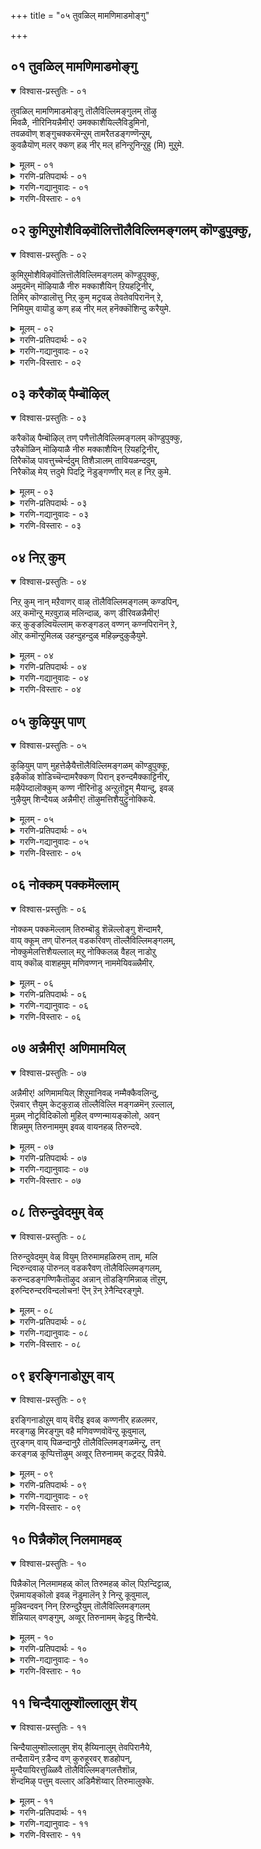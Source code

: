 +++
title = "०५ तुवळिल् मामणिमाडमोङ्गु"

+++


## ०१ तुवळिल् मामणिमाडमोङ्गु

<details open><summary>विश्वास-प्रस्तुतिः - ०१</summary>

तुवळिल् मामणिमाडमोङ्गु तॊलैविल्लिमङ्गुलम् तॊऴु  
मिवळै, नीरिनियन्नैमीर्\! उमक्काशैयिल्लैविडुमिनो,  
तवळवॊण् शङ्गुचक्करमॆन्ऱुम् तामरैतडङ्गण्णॆन्ऱुम्,  
कुवळैयॊण् मलर् क्कण् हळ् नीर् मल् हनिन्ऱुनिन्ऱुहु \(मि\) मुऱुमे.
</details>
<details><summary>मूलम् - ०१</summary>

तुवळिल् मामणिमाडमोङ्गु तॊलैविल्लिमङ्गुलम् तॊऴु  
मिवळै, नीरिनियन्नैमीर्\! उमक्काशैयिल्लैविडुमिनो,  
तवळवॊण् शङ्गुचक्करमॆन्ऱुम् तामरैतडङ्गण्णॆन्ऱुम्,  
कुवळैयॊण् मलर् क्कण् हळ् नीर् मल् हनिन्ऱुनिन्ऱुहु \(मि\) मुऱुमे.
</details>
<details><summary>गरणि-प्रतिपदार्थः - ०१</summary>

तुवळ् इल् = याव कुन्दुकॊरतॆयू इल्लद, मामणि माडम् = श्रेष्ठवाद रत्नगळिन्द अलङ्कृतवाद महडिमनॆगळु, ओङ्गु = ऎत्तरवागि निन्तु बॆळगुव, तॊलैविल्लिमङ्गलम् = तिलैविल्लिमङ्गळम् ऎम्ब पुण्यस्थळवन्नु, तॊऴुम् = पूजिसुव, इवळै = इवळन्नु, नीर् = नीवु, इनि = इन्नु, अन्नैमीर् = तायन्दिरे, उमक्कू = निमगॆ, आशैयिल्लै = आशिसुववळल्ल, विडुमिनो = बिट्टुबिडि, तवळम् = बिळिय \(परिशुद्धवाद\), ऒण् = सुन्दरवाद, शङ्गु चक्करम् = शङ्खचक्रगळु, ऎन्ऱुम् =ऎन्दू, तामरै तडम् कण् ऎन्ऱुम् = तावरॆयन्तॆ विशालवाद कण्णु ऎन्दू, कुवळै = कन्नैदिलॆयन्तॆ, ऒण् = सुन्दरवाद, मलर् कण् हळ् = अरळिद कण्णुगळु, नीर् मल् ह = नीरन्नु तुम्बि निन्ऱु निन्ऱु = \(अल्लल्लि\) निन्तु निन्तु, कुमिऱुमे = उक्किहरिसुत्ताळल्ल\! 
</details>
<details><summary>गरणि-गद्यानुवादः - ०१</summary>

याव बगॆय कुन्दुकॊरतॆयू इल्लद, श्रेष्ठवाद रत्नगळिन्द अलङ्कृतवाद महडिमनॆगळु ऎत्तरवागि निन्तु बॆळगुव तॊलैविल्लिमङ्गळवॆम्ब पुण्यक्षेत्रवन्नु पूजिसुव इवळन्नु कुरितु, तायन्दिरे, नीविन्नु आशॆयन्नु हच्चिकॊळ्ळबेडि, बिट्टुबिडि. परिशुद्धवाद बिळिय शङ्खचक्रगळॆन्दू, तावरॆयन्तॆ विशालवाद कण्णु ऎन्दू, हेळुत्ता, कन्नैदिलॆयन्तॆ सुन्दरवाद अरळिद कण्णुगळल्लि नीरु तुम्बिरलु, निन्तु निन्तु उक्किहरिसुत्ताळल्ल\! 
</details>
<details><summary>गरणि-विस्तारः - ०१</summary>

ई तिरुवाय् मॊऴियल्लि, आळ्वाररु ’नायकी’ भाववन्नु तळॆदिद्दारॆ. ’नायकि’य वर्तनॆयन्नु कण्डु मरुगुव तायन्दिरु बहुमन्दि. ’नायकि’य तायिय सङ्गडिगरु अवरु. अवळन्नु हेगादरू माडि, ऎल्ल हॆण्णुमक्कळन्तॆये प्रापञ्चिक विषयदल्लि \(रीतियल्लि\) बॆरॆतिरुवन्तॆ माडिद अवर प्रयत्नगळु विफलगॊण्डवु. अदन्नु कण्डु, ’नायकि’य तायि तन्न गॆळतियरिगॆ हेळुव मातिदु. 

’नायकि’य तायि हेळुत्ताळॆ- तायन्दिरे, इन्नु इवळ आशॆयन्नु बिट्टुबिडि. इवळ मनोरोगवन्नु हरिसुवुदन्नागलि, इवळन्नु नम्म दारिगॆ तरुवुदन्नागलि माडदिरि. इवळिगॆ तॊल्लैविल्लि मङ्गळदल्लि नॆलसिरुव परमपुरुषनल्लि व्यामोहविदॆ. अवन सेवॆगागि सदा हम्बलिसुत्तिरुत्ताळॆ. इवळादुव मातुगळन्नादरू केळि- “धवळ शङ्ख, हॊळॆयुव चक्र’ ऎन्दु हेळुत्ताळॆ. “कॆन्दावरॆयन्तॆ विशालवू सुन्दरवू आद कण्णुगळु” ऎन्नुत्ताळॆ. कन्नैदिलॆयन्तॆ सुन्दरवाद इवळ कण्णुगळल्लि नीरु तुम्बिकॊळ्ळुत्तदॆ. आगाग्गॆ अदु चिम्मि हरियुत्तदॆ, कण्डिरा\! 

पाशुरदल्लि काणुवुदु भक्तनु अनुभविसुव हॊर चिह्नॆगळु. भगवद्विषयवन्नागलि, भगवन्तन अपरूपवाद दिव्यसॊबगन्नागलि, अवन दिव्यायुधगळ हॊळपन्नागलि स्मरिसिद कूडले, भक्तिय अतिरेकवुण्टागि, भक्तनकण्णुगळल्लि नीरु चिम्मि हरियुत्तदॆ. ई पाशुरदल्लि ’नायकि’यु व्यक्तपडिसुवुदु इदन्ने.
</details>



## ०२ कुमिऱुमोशैविऴवॊलित्तॊलैविल्लिमङ्गलम् कॊण्डुपुक्कु,

<details open><summary>विश्वास-प्रस्तुतिः - ०२</summary>

कुमिऱुमोशैविऴवॊलित्तॊलैविल्लिमङ्गलम् कॊण्डुपुक्कु,  
अमुदमॆन् मॊऴियाळै नीरु मक्काशैयिन् ऱियहट्रिनीर्,   
तिमिर् कॊण्डालॊत्तु निऱ् कुम् मट्रवळ् तेवतेवपिरानॆन् ऱे,  
निमियुम् वायॊडु कण् हळ् नीर् मल् हनॆक्कॊशिन्दु करैयुमे.
</details>
<details><summary>मूलम् - ०२</summary>

कुमिऱुमोशैविऴवॊलित्तॊलैविल्लिमङ्गलम् कॊण्डुपुक्कु,  
अमुदमॆन् मॊऴियाळै नीरु मक्काशैयिन् ऱियहट्रिनीर्,   
तिमिर् कॊण्डालॊत्तु निऱ् कुम् मट्रवळ् तेवतेवपिरानॆन् ऱे,  
निमियुम् वायॊडु कण् हळ् नीर् मल् हनॆक्कॊशिन्दु करैयुमे.
</details>
<details><summary>गरणि-प्रतिपदार्थः - ०२</summary>

कुमिऱुम् ओशै = आर्भटिसुव सद्दिनिन्दलू, विऴवु ऒलि = उत्सवकालद नानाबगॆय कोलाहलदिन्दलू तुम्बिरुव, तॊलैविल्लिमङ्गलम् = तॊलैविल्लिमङ्गळवॆम्ब पुण्यक्षेत्रक्कॆ, कॊण्डु = करॆदुकॊण्डु, पुक्कू = प्रवेशिसि, अमुदम् = अमृतदन्तॆ \(बहळ हितवाद – भोग्यवाद\), मॆल् मॊऴियाळै = मृदुमधुर मातुगार्तियाद, इवळन्नु, नीर् = नीवु, उमक्कु = निमगॆ, आशै इन् ऱि = आशॆयिल्लदन्तॆ, अहट्रि नीर् = तॊलगिसिदिरि \(ओडिसिबिट्टिरि; अट्टिदिरि\), तिमिर् कॊण्डाल् ऒत्तु = भ्रमॆगॊण्डवळ हागॆ, निऱ् कुम्= निन्तिरुत्ताळॆ, मट्रु = मत्तु, इवळ् = इवळु, तेवतेवपिरान् ऎन् ऱे = देवदेव, सर्वेश्वर, ऎन्दे निमियुम् = नडुगुव, वायॊडु = बायिन्दलू, कण् हळ् = कण्णुगळल्लि, नीर् मल् ह = नीरुतुम्बिरलु, \(नीरु हरियुत्तिरलु\), नॆक्कू = दृढविल्लदवळागि \(स्वाधीन तप्पिदवळागि\), ऒशिन्दु = कृशगॊण्डु, करैयुमे = करगिहोगुत्तिरुवळल्ल\!
</details>
<details><summary>गरणि-गद्यानुवादः - ०२</summary>

आर्भटदन्तिरुव गद्दलदिन्दलू, उत्सवकालद नानाबगॆय कोलाहलदिन्दलू तुम्बिरुव तॊलैविल्लि मङ्गलवॆम्ब दिव्यक्षेत्रक्कॆ अमृतदन्तॆ मृदुमधुरवाद मातिनवळाद इवळन्नु \(तायन्दिरे\) नीवु करॆदुकॊण्डु होगि, प्रवेशिसि, निमगॆ इन्निवळ आशॆयिल्लदन्तॆ इवळन्नु अट्टितॊलगिसिदिरि. इवळु भ्रमॆगॊण्डवळन्तॆ निल्लुत्ताळॆ. मत्तु देवदेव, सर्वेश्वर, ऎन्नुत्ताळॆ. नडुगुव \(अदुरुव\) बायिन्दलू, कण्णुगळल्लि नीरन्नु तुम्बिसि हरिसुत्तलू, स्वाधीनतप्पिदवळागि, कृशगॊण्डु, करगि होगुत्तिद्दाळॆ. 
</details>
<details><summary>गरणि-विस्तारः - ०२</summary>

भगवत् क्षेत्रगळु सामान्यवागि, आकर्षकवाद घोषगळिन्द तुम्बि, ऎल्लर तनुमनगळन्नु सॆळॆयुवुदु सहजवादद्दु. अदु उत्सवकालवादागलन्तू, अल्लिन गद्दलवन्नु वर्णिसि हेळलु साध्यवे\! नॆरॆद जनसन्दणिय मातिन गद्दलवेनु?, हरॆ, कॊम्बु, कहळॆगळ आर्भटवेनु, वेदघोषवेनु – हीगॆ ऎल्लवू कूडिकॊण्डु भक्तरु मैतुम्बुवन्तॆ माडुवुदन्तु सहजवे.

’नायकि’य तायिय सङ्गडिगरु –इतर तायन्दिरु ’नायकि’यन्नु बहळवागि मॆच्चिकॊण्डवरु. अवरु ’नायकि’यन्नुअवळ तायितिन्त हॆच्चागिये प्रीतिसुत्तिद्दरु. अवळ सौजन्यवन्नु, सहनॆयन्नु, मधुरवाद मातन्नु कण्डु, अवळन्नु तम्मॊडनॆये इरिसिकॊण्डिरलु आशिसुत्तिद्दवरु. तॊलैविल्लिमङ्गळद उत्सवक्कॆ अवळन्नु अक्करॆयिन्द तम्मॊडनॆ करॆदॊय्दरु. उत्सवदल्लि ऎल्लरू पालुगॊण्डु आनन्दिसिदरु. ’नायकि’यादरो भगवद्वैभववन्नु कण्डु परवशळादळु. भगवन्तनॊब्बनल्लदॆ अवळिगॆ बेरॆ यारू बेडवादरु. आगिनिन्द अवळ नडतॆये बेरॆयायितु. 

’नायकि’य तायि हेळुत्ताळॆ- तायन्दिरे, मुग्धॆयागिद्द इवळन्नु, नीवु तिलैविल्लि मङ्गळद स्वामिय उत्सवक्कॆन्दु करॆदॊय्दिरि. निमगू ननगू इवळु इल्लदन्तॆ माडिबिट्टिरि. इवळ आशॆयन्नु नाविन्नु इट्टुकॊण्डु एनु फल? दिग्भ्रान्तळादन्तॆ इवळु निल्लुत्ताळॆ. ’देवदेव’, ’प्रभु’, ’सर्वेश्वर’ – ऎन्दु मुन्तागि भगवन्नामगळन्नु उच्चरिसुत्तले इरुत्ताळॆ. भगवन्तनल्लि इवळु व्यामोहगॊण्डिरुवळो हेगो\! इवळ तुटिगळु अदुरुत्तिरुत्तवॆ. कण्णुगळल्लि नीरु तुम्बि, हरियुत्तदॆ. इवळ मनोव्यथॆयन्नु यारिगू तिळिसदॆये, स्वाधीन तप्पिदवळागि, कृशगॊण्डु, करगि होगुत्तिद्दाळॆ, कण्डिरा\!
</details>



## ०३ करैकॊळ् पैम्बॊऴिल्

<details open><summary>विश्वास-प्रस्तुतिः - ०३</summary>

करैकॊळ् पैम्बॊऴिल् तण् पणैत्तॊलैविल्लिमङ्गलम् कॊण्डुपुक्कु,  
उरैकॊळिन् मॊऴियाळै नीरु मक्काशैयिन् ऱियहट्रिनीर्,  
तिरैकॊळ् पावत्तुच्चेर्न्ददुम् तिशैञालम् तावियळन्ददुम्,  
निरैकॊळ् मेय् त्तदुमे पिदट्रि नॆडुङ्गण्णीर् मल् ह निऱ् कुमे.
</details>
<details><summary>मूलम् - ०३</summary>

करैकॊळ् पैम्बॊऴिल् तण् पणैत्तॊलैविल्लिमङ्गलम् कॊण्डुपुक्कु,  
उरैकॊळिन् मॊऴियाळै नीरु मक्काशैयिन् ऱियहट्रिनीर्,  
तिरैकॊळ् पावत्तुच्चेर्न्ददुम् तिशैञालम् तावियळन्ददुम्,  
निरैकॊळ् मेय् त्तदुमे पिदट्रि नॆडुङ्गण्णीर् मल् ह निऱ् कुमे.
</details>
<details><summary>गरणि-प्रतिपदार्थः - ०३</summary>

करैकॊळ् = \(ताम्रपर्णि\) नदिय दडगळन्नु आवरिसि कॊळ्ळुवन्थ, पैपॊऴिल् = सुन्दरवाद उपवनगळिन्दलू, तण्पणै = तम्पाद नीर्लॆलॆगळिन्दलू सुत्तुवरिदिरुव, तॊलैविल्लि मङ्गलम् = तॊलैविल्लिमङ्गळ क्षेत्रक्कॆ, कॊण्डु, पुक्कु = करॆदुकॊण्डुहोगि प्रवेशिसि, उरैकॊळ् = भगवन्तन कीर्तितुम्बिरुव, इन् = इनिदाद, मॊऴियाळै= मातनाडुववळन्नु, नीर् = नीवु, उमक्कु = निमगॆ, आशै इन् ऱि = आशॆयिल्लदन्तॆ \(आशॆयन्नु तॊरॆदु\), अहट्रि नीर् = अट्टिबिट्टिरि, तिरैकॊळ् = अलॆगळु तुम्बिद, पावत्तु = कडलिनिन्द, शेर्न्ददुम् = ऒन्दु \(ई दिव्य क्षेत्रवन्नु\) सेरिद्दन्नू, दिशै = दिक्कुगळिन्द सीमितवाद, ञालम् = भूमियन्नु, तावि = आवरिसि, अळन्ददुम् = अळॆदुकॊण्डद्दन्नु, निरैकॊळ् = दनकरुगळ मन्दॆगळन्नु, मेय् त्तदुमे = मेयिसिद्दन्नू, पिदट्रि = ऒदरिकॊळ्ळुत्ता \(वटुगुट्टुत्ता\), नॆडुकण्णीर् मल् ह = धारॆधारॆयागि कण्णुगळिन्द नीरु सुरियुत्ता, निऱ् कुमे = इरुत्ताळल्ल. 
</details>
<details><summary>गरणि-गद्यानुवादः - ०३</summary>

तायन्दिरे, \(ताम्रपर्णि\) नदिय दडगळन्नु आवरिसिकॊण्डिरुव सुन्दरवाद, हसुराद उपवनगळिन्दलू, तम्पाद नीर्नॆलॆगळिन्दलू सुत्तुवरिदिरुव तॊलैविल्लि मङ्गलम् क्षेत्रक्कॆ नीवु ई भगवत्कीर्तियन्नु हॊगळुव इनिदाद मातिनवळन्नु करॆदुकॊण्डु होगि अदन्नु प्रवेशिसिदिरि. नीवु निमगॆ अवळ आशॆयन्नु तॊरॆदु अट्टिदिरि. अलॆगळु तुम्बिद कडलिनिन्द ई दिव्यक्षेत्रवन्नु सेरिदवनु ऎन्दू, दिक्कुगळिन्द सीमितवाद भूमियन्नु आवरिसि अळॆदुकॊण्डद्दन्नू, दनकरुगळ मन्दॆयन्नु तुम्ब मेयिसिद्दन्नू \(इवळु\) ऒदरिकॊळ्ळुत्ता, धारॆधारॆयागि कण्णुगळिन्द नीरन्नु सुरिसुत्ता इरुत्ताळल्ल\! 
</details>
<details><summary>गरणि-विस्तारः - ०३</summary>

“उरैकॊळ् इन् मॊऴियाळै” – ई नन्न मगळु मृदुमधुरकण्ठवन्नुळ्ळवळु. अवळ इनिदाद मातुगळिन्द भगवन्तनन्नु कीर्तिसुत्ता कालकळॆयुववळागिद्दाळॆ. 

“तिरैकॊळ्.....................शेर्न्ददुम्”- अलॆगळिन्द तुम्बिरुव पाल्गडलल्लि शेषशयननागि, भगवन्तनु निर्लिप्तनागि पवडिसिरुवुदन्नु बदिगॊत्ति, भूलोकवासिगळन्नु उद्धरिसलॆन्दु अर्चास्वरूपि तॊलैविल्लिमङ्गलम् मुन्ताद दिव्यक्षेत्रगळल्लि नॆलसिद्दानॆ – ऎन्दु इवळु हेळिकॊळ्ळुत्ता भगवन्तनन्नु कीर्तिसुत्ताळॆ. 

तिशैकॊळ्...........................अळन्ददुम्” – दिक्कुगळन्नु मेरॆयागि उळ्ळद्दु ई विस्तारवाद भूमण्डल. अदन्नु भगवन्तनु तन्न ऒन्दे हॆज्जॆयन्नु विस्तरिसि, अळॆदुकॊण्डद्दु बलिचक्रवर्तियिन्द मूरडिदानवन्नु वामनरूपियागि बन्दु बेडि पडॆदुकॊण्डाग. त्रिविक्रमनागि बॆळॆदु, तन्नऒन्दु हॆज्जॆयन्नु इडिय भूमण्डलवन्नॆल्ला हरडि अळॆदुकॊण्ड अद्भुतकारि. हीगॆ भगवन्तनु भूलोकवासिगळिगॆ तन्न तिरुवडिय आश्रयवन्नु कल्पिसिकॊट्टनु. 

“निरैकॊळ्.......................मेय् त्तदुमे” – इदु भगवन्तन श्रीकृष्णावतारद विषय. नन्दगोकुलदल्लि बालकृष्णनागि बॆळॆयुत्तिरुवाग, भगवन्तनु इतर गोवळ बालकर सङ्गड तानू दनकरुगळन्नु मेयिसलु काडिगॆ होगुत्तिद्दनु. आग अवनु नडॆसिद नाना आश्चर्यकारक प्रसङ्गगळु चिरस्मरणीयवादवु. 

’नायकि’य तायि हेळुत्ताळॆ- तायन्दिरे, नीवु प्रीतियिन्द ई नन्न मधुरवाणियाद मगळन्नु तॊल्लैविल्लिमङ्गळ क्षेत्रक्कॆ करॆदॊय्दिरि. अदन्नु सुत्तुवरिदिरुव सुन्दरवाद उपवनगळन्नू, तम्पाद नीर्नॆलॆगळन्नू तोरिसि, अवुगळल्लि सुत्ताडिसिदिरि. इदरिन्द, इवळु निम्म प्रीतिवात्सल्यक्के दूरवागुवन्तॆ माडिकॊण्डुबिट्टिरि. तन्न इनिदाद कण्ठदिन्द भगवन्तन नाना अद्भुतकार्यगळन्नु कीर्तिसुत्ता कालकळॆयुत्ताळॆ. इवळ कण्णुगळिन्द नीरु धारॆधारॆयागि सुरियुत्तिदॆ कण्डिरा\! \(इवळु प्रापञ्चिक मार्गवन्नु अतिक्रमिसिद्दाळॆ\).
</details>



## ०४ निऱ् कुम्

<details open><summary>विश्वास-प्रस्तुतिः - ०४</summary>

निऱ् कुम् नान् मऱैवाणर् वाऴ् तॊलैविल्लिमङ्गलम् कण्डपिन्,  
अऱ् कमॊन्ऱु मऱवुऱाळ् मलिन्दाळ्, कण् डीरिवळन्नैमीर्\!  
कऱ् कुङ्ङल्वियॆल्लाम् करुङ्गडल् वण्णन् कण्नपिरानॆन् ऱे,  
ऒऱ् कमॊन्ऱुमिलळ् उहन्दुहन्दुळ् महिऴ्न्दुकुऴैयुमे.
</details>
<details><summary>मूलम् - ०४</summary>

निऱ् कुम् नान् मऱैवाणर् वाऴ् तॊलैविल्लिमङ्गलम् कण्डपिन्,  
अऱ् कमॊन्ऱु मऱवुऱाळ् मलिन्दाळ्, कण् डीरिवळन्नैमीर्\!  
कऱ् कुङ्ङल्वियॆल्लाम् करुङ्गडल् वण्णन् कण्नपिरानॆन् ऱे,  
ऒऱ् कमॊन्ऱुमिलळ् उहन्दुहन्दुळ् महिऴ्न्दुकुऴैयुमे.
</details>
<details><summary>गरणि-प्रतिपदार्थः - ०४</summary>

निऱ्कुम् = स्थिरवाद, नाल् मऱैवाणर् = नाल्कुवेदगळ पारङ्गतरु, वाऴ् = बाळुवन्थ तॊलै विल्लिमङ्गलम् = तॊलैविल्लिमङ्गळ क्षेत्रवन्नु, कण्डपिन् = सन्दर्शिसिद बळिक, अऱ् कम् = \(स्त्रीसहजवाद\) अडकवन्नु, ऒन्ऱुम् = स्वल्पवू, अऱ उऱाळ् = ऒन्दॆळ्ळष्टादरू पालिसुवुदिल्ल, मलिन्दाळ् = कैतप्पिदवळादळु, इवळ् = इवळु, कण्डीर् अन्नैमीर् = कण्डिरा तायन्दिरे, कऱ् कुम् = \(तानु\) कलितिरुव, कल्वि ऎल्लाम् = विद्यॆ ऎल्लवू, करु कडल् वण्णन् = करिय \(नील\) कडलवण्णनाद, कण्णपिरान् ऎन् ऱे = आकर्षकसुन्दरनाद भगवन्तने ऎन्तले, ऒऱ् कम् ऒन्ऱुम् इलळ् = नाचिकॆ स्वल्पवू इल्लदवळागि, उहन्दु उहन्दु = उत्साहगॊण्डु \(उब्बि उब्बि\), महिऱ्न्दु = आनन्दिसुत्ता, कुऱैयुमे = बडवागुत्तिद्दाळल्ल\!
</details>
<details><summary>गरणि-गद्यानुवादः - ०४</summary>

स्थिरवाद नाल्कुवेदगळ पारङ्गतरु बाळुव तॊलैविल्लि मङ्गळक्षेत्रवन्नु सन्दर्शिसिद बळिक, तायन्दिरे, इवळु स्त्रीसहजवाद अडकवन्नु \(मानमर्यादॆगळन्नु\) ऒन्दॆळ्ळष्टादरू पालिसुवुदिल्ल. नम्म कैतप्पिदवळागिद्दाळॆ. कण्डिरा\! तानु कलितिरुव विद्यॆयॆल्लवूकरिय \(नील\) कडलवण्णनाद आकर्षक सुन्दरनाद भगवन्तने ऎन्नुत्तले इरुत्ताळॆ. नाचिकॆ स्वल्पवू इल्लदवळागि, उब्बि उब्बि आनन्दिसुत्ता \(कुणिदाडुत्ता\) बडवागुत्तिद्दाळॆ. 
</details>
<details><summary>गरणि-विस्तारः - ०४</summary>

’नायकि’य तायिगॆ तन्न मगळु तन्न हागॆये बाळदॆ, बेरॆ दारि हिडिदु, तन्न कैतप्पिहोदळल्ल ऎन्दु मरुक. तन्न सहवर्तिगळाद इतर तायन्दिरल्लि अदन्नु तोडिकॊळ्ळुत्ताळॆ. 

’तायि’ हेळुत्ताळॆ- तायन्दिरे, ई नन्न मगळु, शाश्वतवाद नाल्कु वेदगळन्नु परिपूर्णवागि अभ्यास माडिरुव वेदपण्डितरु बाळुव तॊलैविल्लि मङ्गळ क्षेत्रवन्नु निम्मॊडनॆ सन्दर्शिसिदळष्टॆ. आगिनिन्दलू इवळ नडॆनुडियल्लि बहळ बदलावणॆयागिदॆ. प्रापञ्चिक रीतियल्लि इवळु नडॆदुकॊळ्ळुत्तिल्ल. स्त्रीसहजवाद मानमर्यादॆगळन्नु \(अडकवन्नु\) बदिगॆ ऒत्तिहाकिद्दाळॆ. ऎडॆबिडदन्तॆ भगवन्नामगळन्नु कीर्तिसुत्ताळॆ. नम्म कैगॆ सिक्कुववळल्लवागिद्दाळॆ. तानु कलितिरुव \(कलियुव\) विद्यॆयॆल्लवू करिय कडलवण्णनाद, अत्याकर्षकसुन्दरनाद भगवन्तनन्नु कुरितद्दे ऎन्दु स्पष्टवागि हेळुत्तिरुत्ताळॆ. ऎळ्ळष्टू नाचिकॆ इल्लदन्तॆ, उब्बिउब्बि कुणिदाडुत्ता, भगवन्नामगळन्नु कीर्तिसुत्ता, अदरल्लिये तन्मयळागि, आनन्दिसुत्ता कृशवागि होगुत्तिद्दाळल्ल\! 

प्रापञ्चिकनिगू भगवद्भक्तनिगू इरुव व्यत्यास इदे. तन्न दारियन्ने हिडिदु, तन्नन्तॆ जन्मान्तरगळ सुळियल्लि सिक्किकॊळ्ळलिल्लवल्ल ऎन्दु भक्तनन्नु कण्डु प्रापञ्चिकन मरुक. तन्नदे सरियाद दारियॆन्दू नम्बिकॆ. आदरॆ भगवन्तन गीळन्नु हच्चिकॊण्डवनिगॆ भगवन्तनॊब्बनिद्दरॆ साकु. अवनॊडनॆ तानु बॆरॆयुवुदॆन्दिगो ऎन्दु हम्बल. अवन स्मरणॆयल्लि कालकळॆयुवुदॆन्दरॆ अवनिगॆ परमानन्द. जन्मान्तरवॆम्ब गाळक्कॆ सिक्किबीळदिरुव ई मार्गवन्नु \(उपायवन्नु\) कण्डुकॊण्डबळिक अवन उत्साहक्कू आनन्दक्कू याव अड्डियिदॆ?
</details>



## ०५ कुऴियुम् पाण्

<details open><summary>विश्वास-प्रस्तुतिः - ०५</summary>

कुऴियुम् पाण् मुहत्तेऴैयैत्तॊलैविल्लिमङ्गळम् कॊण्डुपुक्कू,  
इऴैकॊळ् शोडिच्चॆन्दामरैक्कण् पिरान् इरुन्दमैक्काट्टिनीर्,  
मऴैपॆय्दालॊक्कुम् कण्ण नीरिनॊडु अन्ऱुतॊट्टुम् मैयान्दु, इवळ्  
नुऴैयुम् शिन्दैयळ् अन्नैमीर्\! तॊऴुमत्तिशैयुट्रुनोक्किये.
</details>
<details><summary>मूलम् - ०५</summary>

कुऴियुम् पाण् मुहत्तेऴैयैत्तॊलैविल्लिमङ्गळम् कॊण्डुपुक्कू,  
इऴैकॊळ् शोडिच्चॆन्दामरैक्कण् पिरान् इरुन्दमैक्काट्टिनीर्,  
मऴैपॆय्दालॊक्कुम् कण्ण नीरिनॊडु अन्ऱुतॊट्टुम् मैयान्दु, इवळ्  
नुऴैयुम् शिन्दैयळ् अन्नैमीर्\! तॊऴुमत्तिशैयुट्रुनोक्किये.
</details>
<details><summary>गरणि-प्रतिपदार्थः - ०५</summary>

कुऴैयुम् = कृशवागुत्तिरुव, वाळ् मुहत्तु = हॊळॆयुव कान्तियिन्द कूडिद मुखद, एऴैयै = ई हॆण्णन्नु \(ई अरियदवळन्नु\), तॊलैविल्लिमङ्गलम् = तॊलैविल्लिमङ्गळक्षेत्रक्कॆ, कॊण्डु = करॆदुकॊण्डु, पुक्कू= प्रवेशिसि, इऴैकॊळ् शोदि = आभरणगळिन्द हॊम्मुव कान्तियन्नू, शॆम् तामरै कण् = कॆन्दावरॆयन्तॆ विशालवाद कण्णन्नू, पिरान् = सर्वेश्वरनु \(प्रभुवु\), इरुन्दमै = इरुव बगॆयन्नू, काट्टिनीर् = तोरिसिदिरि. मऴैपॆय् दाल् ऒक्कुम् = मळॆ सुरियुव हागॆ, कण्णनीरिनॊडु = कण्णीरु सुरिसुत्ता, अन्ऱुतॊट्टुम् = अन्दिनिन्दलू, मैयान्दु = व्यामोहगॊण्डु, इवळ् = इवळु, नुऴैयुम चिन्दैयुळ् = अन्तरङ्गवन्नु प्रवेशिसिरुव चिन्तनॆयल्लि, अन्नैमीर् = तायन्दिरे, तॊऴुम् = नमस्करिसुत्ताळॆ, अत्तिशै = आदिक्कन्नु, उट्रु = चॆन्नागि \(दिट्टिसि\), नोक्किये = नोडुत्तले. 
</details>
<details><summary>गरणि-गद्यानुवादः - ०५</summary>

तायन्दिरे, कृशवागुत्तिरुव हॊळॆयुव कान्तियिन्द कूडिद मुखवुळ्ळ ई अरियद हॆण्णन्नु, तॊलैविल्लिमङ्गळ क्षेत्रक्कॆ करॆदुकॊण्डु होगि, आभरणगळिन्द हॊम्मुव कान्तियन्नू, कॆन्दावरॆयन्तॆ विशालवाद कण्णुगळन्नू, सर्वेश्वरनु इरुव \(नॆलसिरुव\) बगॆयन्नू तोरिसिदिरि. मळॆसुरियुव हागॆ कण्णीरु सुरिसुत्ता, अन्दिनिन्दलू व्यामोहगॊण्डु, इवळु अन्तरङ्गवन्नु सेरिरुव चिन्तनॆयल्लि आ दिक्कन्ने चॆन्नागि दिट्टिसि नोडुत्ता, तन्न कैमुगियुत्ताळॆ. 
</details>
<details><summary>गरणि-विस्तारः - ०५</summary>

’नायकि’य तायि हेळुत्ताळॆ- तायन्दिरे, नीवु अरियद ई हॆण्णन्नु तॊलैविल्लिमङ्गळ क्षेत्रक्कॆ करॆदॊय्दिरि. अल्लि नॆलसिरुव सर्वेश्वरन दिव्याभरणगळ हॊळपन्नू, कॆन्दावरॆयन्तॆ विशालवाद स्वामिय कण्णुगळन्नू, स्वामियु अल्लि नॆलसिरुव वैभववन्नू नीवु इवळिगॆ तोरिसिदिरि. अन्दिनिन्दलू, इवळ मुखदकान्ति कुन्ददॆ इद्दरू, दिनदिनक्कू इवळु बडवागुत्तिद्दाळॆ. कण्णुगळिन्द मळॆसुरिदहागॆ कण्णीरु सुरियुत्तिदॆ. आ स्वामियल्ले अतीववागि व्यामोहगॊण्डिद्दाळॆ. मनस्सिनल्लि तुम्बिरुव चिन्तनॆयिन्द, भगवन्तनु नॆलसिरुव आ क्षेत्रवन्ने दिट्टिसि नोडुत्ता, कैमुगियुत्तिरुत्ताळॆ.
</details>



## ०६ नोक्कम् पक्कमॆल्लाम्

<details open><summary>विश्वास-प्रस्तुतिः - ०६</summary>

नोक्कम् पक्कमॆल्लाम् तिरुम्बॊडु शॆन्नॆल्लोङ्गु शॆन्दामरै,  
वाय् क्कूम् तण् पॊरुनल् वडकरिवण् तॊल्लैविल्लिमङ्गलम्,   
नोक्कुमेलत्तिशैयल्लाल् मऱु नोक्किलळ् वैहल् नाडोऱु  
वाय् क्कॊळ् वाशहमुम् मणिवण्णन् नाममेयिवळ्न्नैमीर्.
</details>
<details><summary>मूलम् - ०६</summary>

नोक्कम् पक्कमॆल्लाम् तिरुम्बॊडु शॆन्नॆल्लोङ्गु शॆन्दामरै,  
वाय् क्कूम् तण् पॊरुनल् वडकरिवण् तॊल्लैविल्लिमङ्गलम्,   
नोक्कुमेलत्तिशैयल्लाल् मऱु नोक्किलळ् वैहल् नाडोऱु  
वाय् क्कॊळ् वाशहमुम् मणिवण्णन् नाममेयिवळ्न्नैमीर्.
</details>
<details><summary>गरणि-प्रतिपदार्थः - ०६</summary>

नोक्कूम् = नोडुव, पक्कम् ऎल्लाम् = कडॆगळल्लॆल्ला, करुम्बॊडु = कब्बिनॊडनॆ, शॆन्नॆल् = कॆम्बत्तवु, ओङ्गु = ऎत्तरक्कॆ बॆळॆदुनिन्तिरुव, शॆम् तामरै = कॆन्दावरॆ, वाय् क्कूम् = समृद्धियागिरुव, तण् = तम्पागि हितकरवाद, वॊरुनल् = ताम्रपर्णिनदिय, वडकरै = उत्तरतीरदल्लि, वण् तॊलै विल्लिमङ्गलम् = सुन्दरवाद तॊलैविल्लिमङ्गळक्षेत्रवन्नु, नोक्कुम् = नोडुवळादरॆ, अत्तिशै अल्लाल् = आ दिक्कन्नल्लदॆ, मट्रु नोक्कु इलळ् = बेरॆनोटवन्ने \(इवळु\) नोडुवुदिल्ल. वैहल् = कळॆयुव नाळ् तोऱुम् = दिनवॆल्लवू, वाय् कॊळ् = बायल्लि उच्चरिसुव \(बायल्लि तन्दुकॊळ्ळुव\), वाशहमुम् = मातूसह, मणिवण्णन् नाममो = नीलमणिवण्णन नामगळे, इवळ् = इवळ, अन्नैमीर् = तायन्दिरे. 
</details>
<details><summary>गरणि-गद्यानुवादः - ०६</summary>

तायन्दिरे, इवळु नोडुववळादरॆ, ऎल्लॆल्लू \(नोडुव कडॆयल्लॆल्ला\) कब्बूकॆम्बत्तवू ऎत्तरक्कॆ बॆळॆदु निन्तिरुव, कॆन्दावरॆ समृद्धियागिरुव, तम्पागि हितकरवाद, ताम्रपर्णिनदिय उत्तरद दडदल्लिरुव सुन्दरवाद तॊल्लैविल्लिमङ्गळ क्षेत्रवन्ने नोडुवळु. बेरॆ ऎत्त कडॆयू नोडळु. इवळु कळॆयुव दिनवॆल्लवू बायल्लि उच्चरिसुव मातू सह नीलमणिवण्नन नामगळे\! 
</details>
<details><summary>गरणि-विस्तारः - ०६</summary>

हिन्दिन पाशुरगळल्लि कालु, कै, कण्णु, मनस्सु ई इन्द्रियगळु नडॆसुत्तिद्द कॆलसवन्नु विवरिसलायितु. तॊलैविल्लिमङ्गळ क्षेत्रक्कॆ होदद्दु, अल्लि नॆलसिरुव अर्चास्वरूपियन्नु कण्णार कण्डद्दु, मनसार तुम्बिकॊण्डद्दु, कैयॆत्ति मुगियुवुदु – इत्यादि कार्यगळन्नु कुरितु हेळलायितु. इल्लि आ तॊलैविल्लिमङ्गळक्षेत्रद सुत्तलिन प्रकृतिसौन्दर्यवन्नू, अदर नडुवण दिव्यसुन्दरनन्नू ऎडॆबिडदन्तॆ स्मरिसुत्ता, कीर्तिसुत्ता, तल्लीनतॆ हॊन्दिरुव विषयवन्नु हेळलागुत्तदॆ. 

’नायकि’य तायि हेळुत्ताळॆ- तायन्दिरे, इवळ मनस्सु भगवद्विषयदल्लि नॆट्टुहोगिदॆ. अदु हॊरतु इवळिगॆ बेरॆ याव हव्यासवू बेडवागिदॆ. इवळु नोडुवुदॆल्लवू ऒन्दे ऒन्दु कडॆगॆ अदु ताम्रपर्णिनदिय उत्तरद दड. अल्लि तॊलैविल्लि मङ्गळ क्षेत्रविदॆ. नदिय इक्कॆल्लगळन्नू कब्बिन गद्दॆगळेनु, कॆम्बत्तद पैरेनु, कॆन्दावरॆयानु-ऎल्लवू चॆन्नागि, समृद्धियागि बॆळॆदु कण्णिगॆ हब्बवन्नु तरुत्तदॆ. तम्पागि, हितवागि, ताम्रपर्णिनदियू हरियुत्तदॆ. इवळु नोडुव नोटवॆल्ला ई पुष्कळ रम्य प्रकृतियन्नू, अदर मडिलल्लि नॆलसिरुव मणिवण्णन क्षेत्रवन्नु, इवळु ऎडॆबिडदन्तॆ आ मणिवण्णन दिव्यनामगळन्ने उच्चरिसुत्ता दिनगळन्नु कळॆयुत्ताळॆ. इवळिगॆ ऎन्थ गाढवाद भगवद्व्यामोह हच्चिदॆ\! कण्डिरा\!
</details>



## ०७ अन्नैमीर्\! अणिमामयिल्

<details open><summary>विश्वास-प्रस्तुतिः - ०७</summary>

अन्नैमीर्\! अणिमामयिल् शिऱुमानिवळ् नम्मैक्कैवलिन्दु,  
ऎन्नवार् त्तैयुम् केट्कुऱाळ् तॊल्लैविल्लि मङ्गळमॆन् ऱल्लाल्,   
मुन्नम् नोट्रविदिकॊलो मुहिल् वण्णन्मायङ्कॊलो, अवन्  
शिन्नमुम् तिरुनाममुम् इवळ् वायनहळ् तिरुन्दवे.
</details>
<details><summary>मूलम् - ०७</summary>

अन्नैमीर्\! अणिमामयिल् शिऱुमानिवळ् नम्मैक्कैवलिन्दु,  
ऎन्नवार् त्तैयुम् केट्कुऱाळ् तॊल्लैविल्लि मङ्गळमॆन् ऱल्लाल्,   
मुन्नम् नोट्रविदिकॊलो मुहिल् वण्णन्मायङ्कॊलो, अवन्  
शिन्नमुम् तिरुनाममुम् इवळ् वायनहळ् तिरुन्दवे.
</details>
<details><summary>गरणि-प्रतिपदार्थः - ०७</summary>

अन्नैमीर् = तायन्दिरे, अणिमामयिल् = सुन्दरवाद दॊड्ड नविलिनन्थ, शिऱुमान् = ऎळॆय जिङ्कॆय मरियन्थ, इवळ् = इवळु, नम्मै = नम्मन्नु, कैवलिन्दु = कैबिट्टु, ऎन्न वार्त्तैयुम् = याव मातन्नू, केट्क उऱाळ् = केळलु इच्छिसुवुदिल्ल, तॊलै विल्लिमङ्गलम् ऎन्ऱु अल्लाल् = तॊलैविल्लिमङ्गळम् ऎम्बुदन्नल्लदॆ, मुन्नम् = हिन्दिन जन्मगळल्लि, नोट्र = माडिद, \(व्रतादिगळन्नु नडॆसिद\), विदि कॊलो = सुकृतवो, मुहिल् वण्णन्मायम् कॊलो = मुगिलुवण्णन प्रभाववो, अवन् = अवन, चिन्नमुम् = लक्षणगळू \(चिह्नॆगळू\) तिरुनाममुम् = पवित्रवाद नामगळू, इवळ् = इवळ, वायनहळ् = बायल्लि बॆळगुवुवु, तिरुन्दुए = तृप्तिकरवागिये. 
</details>
<details><summary>गरणि-गद्यानुवादः - ०७</summary>

तायन्दिरे, सुन्दरवाद दॊड्ड नविलिनन्थ, ऎळॆय जिङ्कॆमरियन्थ इवळु नम्मन्नु कैबिट्टु, तॊलैविल्लि मङ्गळम् ऎम्बुदन्नल्लदॆ बेरॆ याव मातन्नू केळलु इच्छिसुवुदिल्ल. हिन्दिन जन्मगळल्लि नडॆसिद व्रतादिगळ सुकृतवो? मुगिलुवण्णन प्रभाववो? अवन चिह्नॆगळु पवित्रनामगळु इवळ बायल्लि तृप्तिकरवागिये बॆळगुत्तिरुवुवु. 
</details>
<details><summary>गरणि-विस्तारः - ०७</summary>

“अणि मा मयिल्” “शिऱुमान्” – ई ऎरडू नायकियन्नु सङ्ग्रहवागि वर्णिसुत्तवॆ. नविलिनन्तॆ अन्दवाद नडिगॆयुळ्ळवळु, बॆडगुगाति, आकर्षक यौवनवति ऎम्बुदन्नू, जिङ्कॆय मरियन्तॆ चपलतॆयिन्द कूडिद नोटवुळ्ळवळु, भीरुस्वभावदवळु, शुद्धमनस्कळु ऎम्बुदन्नू सूचिसुत्तवॆ. 

“ऎन्नवार् त्तैयुम् केट्क उऴाळ्” – प्रापञ्चिक मार्गदिन्द दूरवादवरिगॆ, प्रापञ्चिकर मातन्नागलि, अवा नडतॆयन्नागलि अनुकरिसुवुदक्कॆ ऒप्पुवुदिल्ल. आद्दरिन्दले ’तायि’ तन्न मगळु इहजीवनक्कॆ सम्बन्धिसिद याव मातन्नू केळुवुदक्कॆ आशिसुवुदिल्ल ऎन्दु मरुगुत्ताळॆ. 

“मुन्नम्......................विदिकॊलो” – इल्लि ’मुन्नम्’ ऎम्बुदन्नु ’इदक्कॆ मुञ्चितवागि’ ऎन्दागलि, ’हिन्दिन जन्मगळागलि’ ऎन्दागलि अर्थमाडाबहुदु. नावु माडुव कर्मगळिगॆ फल इद्दे इदॆ. अवे पाप, पुण्यगळु. सत्कर्मगळिगॆ पुण्यफल. दुष्कर्मगळिगॆ पापफल. इवुगळन्नुअनुभविसिये आगबेकॆन्दु हेळुत्तारॆ. आद्दरिन्दले ’तायि’ तन्नमगळु ईग भगवद्विषयगळल्लि आसक्ति वहिसुवुदक्कू, प्रापञ्चिव विषयगळल्लि विरक्तितोरुवुदक्कू ई कारणवन्नु हेळुत्तिद्दाळॆ. 

“मुहिल् वण्णन् मायम् कॊलो” – मुगिलुवण्णनाद भगवन्तन कृपाकटाक्ष यार मेलॆ बिद्दरू सरि, अवनु कडुपापिये इरबहुदु, सुकृत शालिये इरबहुदु. अवनल्लि तप्पदॆ भक्ति अङ्कुरिसुवुदु. इहजीवनदल्लि बेसरवू भगवद्विषयदल्लि आसक्तियू नॆलॆगॊळ्ळुवुदु. 

“अवन् चिन्नमुम्.....................तिरुन्दवे” – भगवन्तन लाञ्छनगळल्लि – ऎन्दरॆ, किरीट, कुण्डल, तिलक, दिव्यायुधगळु, अभयहस्त, हॊळॆयुव आभरणगळु, यज्ञोपवीत, हारगळु, दिव्यवक्षस्थल, पीताम्बर, उडिदार, मुन्ताद चित्ताकर्षक वस्तुगळु. 

भगवन्नामवन्नु भावपूर्णवागि उच्चरिसुवुदरिन्द \(कीर्तिसुवुदरिन्द\) भक्तन बायल्लि अवु शोभिसुवुवु. 

’नायकि’य तायि हेळुत्ताळॆ. तायन्दिरे, ऎळॆय हरॆयद सुन्दरियाद ई नन्न मगळु नम्म कै तप्पिदळु. तॊलैविल्लिमङ्गळ क्षेत्रद विषयवॆन्दरॆ इवळिगॆ महदाशॆ. बेरॆ याव विषयवू इवळिगॆ बेड, अदेनु इवळ पूर्वजन्मसुकृतवो, भगवन्तन आकर्षणॆये काणॆनल्ल\! इवळ बायल्लि शोभिसुवुदॆल्ल भगवन्तन दिव्यलाञ्छनगळ हॊगळिकॆ मत्तु भगवन्नाम सङ्कीर्तनॆ- कण्डिरा\!
</details>



## ०८ तिरुन्दुवेदमुम् वेळ्

<details open><summary>विश्वास-प्रस्तुतिः - ०८</summary>

तिरुन्दुवेदमुम् वेळ् वियुम् तिरुमामहळिरुम् ताम्, मलि  
न्दिरुन्दवाऴ् पॊरुनल् वडकरैवण् तॊलैविल्लिमङ्गलम्,  
करुन्दडङ्गण्णिकैतॊऴुद अन्नान् तॊडङ्गिमिन्नाळ् तॊऱुम्,   
इरुन्दिरुन्दरविन्दलोचन\! ऎन् ऱॆन् ऱेनैन्दिरङ्गुमे.
</details>
<details><summary>मूलम् - ०८</summary>

तिरुन्दुवेदमुम् वेळ् वियुम् तिरुमामहळिरुम् ताम्, मलि  
न्दिरुन्दवाऴ् पॊरुनल् वडकरैवण् तॊलैविल्लिमङ्गलम्,  
करुन्दडङ्गण्णिकैतॊऴुद अन्नान् तॊडङ्गिमिन्नाळ् तॊऱुम्,   
इरुन्दिरुन्दरविन्दलोचन\! ऎन् ऱॆन् ऱेनैन्दिरङ्गुमे.
</details>
<details><summary>गरणि-प्रतिपदार्थः - ०८</summary>

तिरुन्दु = परिशुद्धवाद, वेदमुम् = वेदगळू, वेळ् वियुम् = वेदकर्मगळू \(यज्ञयागादिकर्मगळू\), तिरुमामहळ् इरुम् ताम् = श्रीलक्ष्मीदेवि इरुवुदन्ने, मलिन्दु = तुम्बि, इरुन्द = इरुव, वाऴ् = हॊळॆयुव, पॊरुनल् = ताम्रपर्णिनदिय, वडकरै = उत्तरददडद, वण् = सुन्दरवाद तॊलैविल्लिमङ्गलम् = तॊलैविल्लिमङ्गळ क्षेत्रदल्लि, करु = कप्पनॆय, तड = विशालवाद, कण्णि= कण्णुगळुळ्ळ ई हॆण्णु, कैतॊऴुदज् = कैमुगिद, अनाळ् तॊडङ्गि = आ दिनदिन्द इनाल् तॊऱुम् = ई दिनदवरॆगॆ, इरुन्दु इरुन्दु = इद्दक्किद्दन्तॆये \(ऎडबिडदॆये\) अरविन्द लोचन = तावरॆयन्तॆ कण्णुगळवने, ऎन्ऱु ऎन् ऱे = ऎन्दु उच्चरिसुत्तले, नैन्दु = कृशगॊण्डु, इरङ्गुमे = कागिहोगुत्तिद्दाळल्ल \(सवॆदुहोगुत्तिद्दाळल्ल\!\).
</details>
<details><summary>गरणि-गद्यानुवादः - ०८</summary>

तायन्दिरे, कप्पगॆ विशालवाद कण्णुळ्ळवळाद ई हॆण्णु, परिशुद्धवाद वेदगळु यज्ञयागादि वेदकर्मगळू, श्रीलक्ष्मीदेवि इरुवुदाद, तुम्बि हरियुव हॊळॆयुव ताम्रपर्णि नदिय उत्तरद दडदल्लिरुव सुन्दरवाद तॊलैविल्लिमङ्गळ क्षेत्रदल्लि \(नॆलसिरुव स्वामिगॆ\) कैमुगिद आ दिनदिन्द इन्दिनवरॆगू, इद्दक्किद्दन्तॆ \(ऎडॆबिडदन्तॆ\) “तावरॆयन्तॆ कण्णुळ्ळवने “अरविन्दलोचना” ऎन्दु हेळुत्तले कृशगॊण्डु सवॆदुहोगुत्तिद्दाळल्ल\! 
</details>
<details><summary>गरणि-विस्तारः - ०८</summary>

“तिरुन्दुवेदमुम् वेळ्वियुम्” – स्वर, वर्ण, विधिगळल्लि याव कुन्दुकॊरतॆयू इल्लदन्तॆ परिशुद्धवागि नडॆयुव वेदघोषगळू, अवुगळ मूलक नडॆयुव यज्ञायागादि वेदोक्तकर्मगळू – आ तॊलैविल्लिमङ्गळ क्षेत्रदल्लि सदा नडॆयुत्तले, अवुगळिन्द शोभिसुत्तिरुवुदु.

“तिरुमामहळ् ताम् मलिन्दु इरुन्द वाऴ्” – श्रीदेविभूदेविगळिन्द भगवन्तनु तुम्बिकॊण्डु शोभिसुत्तिरुव रीति ऎन्तलू अर्थमाडबहुदागिदॆ. 

ई पाशुरदल्लि ’नायकि’य तायि तन्न अम्गळु भगवद्व्यामोहवन्नुऎष्टु गाढवागि बॆळॆसिकॊण्डु, आ कारणदिन्द अवळे कॊरगि कृशवागुत्तिरुव बगॆयन्नु सूचिसुत्ताळॆ. 

’नायकि’य तायि हेळुत्ताळॆ- तायन्दिरे, परिशुद्धवाद वेदघोषगळिन्दलू, वेदकर्मगळिन्दलू, श्रीदेविभूदेविगळिन्दलू कूडि शोभिसुव रीतियन्नू, तुम्बि हरियुव ताम्रपर्णिनदियु उत्तरद तीरदल्लिरुव तॊलैविल्लिमङ्गळ क्षेत्रवन्नु नमस्करिसिद दिनदिन्द इन्दिनवरॆगू, कप्पगॆ विशालवाद कण्णुगळ ई हॆण्णु इद्दक्किन्दन्तॆ ’अरविन्दलोचन’ ऎन्नुत्ता, कृशगॊण्डु करगिहोगुत्तिद्दाळॆ कण्डिरा\!
</details>



## ०९ इरङ्गिनाडोऱुम् वाय्

<details open><summary>विश्वास-प्रस्तुतिः - ०९</summary>

इरङ्गिनाडोऱुम् वाय् वॆरीइ इवळ् कण्णनीर् हळलमर,  
मरङ्गळु मिरङ्गुम् वहै मणिवण्णवोवॆन्ऱु कूवुमाल्,  
तुरङ्गम् वाय् पिळन्दानुऱै तॊलैविल्लिमङ्गळमॆन्ऱु, तन्  
करङ्गळ् कूप्पित्तॊऴुम् अव्वूर् तिरुनामम् कट्रदऱ् पिन्नैये.
</details>
<details><summary>मूलम् - ०९</summary>

इरङ्गिनाडोऱुम् वाय् वॆरीइ इवळ् कण्णनीर् हळलमर,  
मरङ्गळु मिरङ्गुम् वहै मणिवण्णवोवॆन्ऱु कूवुमाल्,  
तुरङ्गम् वाय् पिळन्दानुऱै तॊलैविल्लिमङ्गळमॆन्ऱु, तन्  
करङ्गळ् कूप्पित्तॊऴुम् अव्वूर् तिरुनामम् कट्रदऱ् पिन्नैये.
</details>
<details><summary>गरणि-प्रतिपदार्थः - ०९</summary>

इरङ्गि = व्यथॆपडुत्ता, नाळ् तोऱुम् \(नाडोऱुम्\) = यावागलू \(सदा कालवू\), वाय् वॆरीइ = बायल्लि हलुबुत्ता, इवळ् = इवळु, कण्णनीर् हळ् = कण्णीरु सुरिसुत्ता, अलमर = व्याकुलपडुत्तिरुवुदन्नु कण्डु, मरङ्गळुम् = मरगळू, इरङ्गुम् वहै = व्यथॆपडुव बगॆयल्लि, मणिवण्ण ओ = ओ मणिवण्णा, ऎन्ऱु = ऎन्दु, कूवुम् = कूगुत्तवॆ, आल् = अय्यो तुरङ्गम् वाय् पिळन्दान् = कुदुरॆय बायन्नु सीळिदवनु, उऱै = नॆलसिरुव, तॊल्लैविल्लि मङ्गलम् = तिलैविल्लिमङ्गळ क्षेत्र, ऎन्ऱु = ऎन्दु, तन् करङ्गळ् कूप्पि = तन्न कैगळन्नु जोडिसि, तॊऴुम् = नमस्करिसुत्ताळॆ, अऴार् तिरुनामम् = आ ऊरिन पवित्रवाद हॆसरन्नु. कट्रदऱ् पिन्नैये = कलितुदर हिन्दॆये. 
</details>
<details><summary>गरणि-गद्यानुवादः - ०९</summary>

तायन्दिरे, इवळु सदाकालवू व्यथॆपडुत्ता, हलुबुत्ता, कण्णीरु सुरिसुत्ता व्याकुलपडुवुदन्नु कण्डु मरगळु सह व्यथॆपडुव बगॆयल्लि ’ओ मणिवण्णा’ ऎन्दु कूगुत्तवॆ, अय्यो\! कुदुरॆय बायन्नु सीळिदवनु नॆलसिरुव तॊलैविल्लि मङ्गळ क्षेत्रद हॆसरन्नु कलित बळिक, आ हॆसरन्नु हेळि अदर हिन्दॆये तन्न कैगळन्नु जोडिसि नमस्करिसुत्ताळॆ, कण्डिरा. 
</details>
<details><summary>गरणि-विस्तारः - ०९</summary>

“मरङ्गळुमिरङ्गुम् वहै” – चेतनवस्तुगळु भगवद्विषयदल्लि व्यथॆपडुत्तिरुवाग, अवुगळ सुत्तमुत्तल अचेतन वस्तुगळु अवुगळॊन्दिगॆ आ व्यथॆयल्लि पालुगॊळ्ळुत्तवॆ ऎम्बुदन्नु इल्लि सूचिसिरुवुदु स्वार्‍अस्यकर. ’मणवण्णा’ ऎन्दु ’नायकि’ कूगि करॆदु गोळाडुवुदन्नु, अवळ सुत्तमुत्तल मरगळू हागॆये कूगुत्तवॆयन्तॆ. अवळिगॆ तम्म ऒत्तासॆ नीडलु.

“तुरङ्गम् वाय् पिळन्दान्” – इदु भगवन्तन कृष्णावतारद ऒन्दु प्रसङ्ग. बालकृष्णनु नन्दगोकुलदल्लि बॆळॆयुत्ता, गोवळ बालकर सङ्गड दनकरुगळन्नु मेयिसलु काडिगि होगुत्तिद्दनष्टे. ऒन्दुसल, दुष्टकंसनिन्द प्रेरितनागि, केशि ऎम्ब राक्षसनु कुदुरॆय वेषदल्लि बन्दनु. बालकृष्णनु काडिनल्लि दनकरुगळ बळियल्लिरुवाग, केशियु तन्न बायन्नु भयङ्कावागि अगलिसिकॊण्डु, कृष्णनन्नु कच्चिकॊन्दुहाकुवुदक्कागि मुन्नुग्गि बन्दनु. सर्वज्ञनाद कृष्णनु कुदुरॆय \(केशिय\) ऎरडुदवडॆगळन्नु तन्नॆरडु कैगळिन्द हिडिदु, इन्नष्टु अगलिसि, सीळि, कॊन्दुहाकिदनु. केशिसंहारवादद्दु हीगॆ. 

’नायकि’य तायि हेळुत्ताळॆ- तायन्दिरे, ई हॆण्णु ऎडॆबिडदन्तॆ हलुबुत्ता, कण्णीरु सुरिसुत्ता, व्याकुलपडुवुदन्नु कण्डु, सुत्तमुत्तल मरगळु सह अवळ दुःखदल्लि अवळॊडनॆ सहकरिसुत्तवॆ. तॊलैविल्लिमङ्गळ क्षेत्रद हॆसरन्नु हेळुत्तले, इवळु तन्नॆरडु कैगळन्नू जोडिसि नमस्करिसुत्ताळॆ, कण्डिरा\!
</details>



## १० पिन्नैकॊल् निलमामहळ्

<details open><summary>विश्वास-प्रस्तुतिः - १०</summary>

पिन्नैकॊल् निलमामहळ् कॊल् तिरुमहळ् कॊल् पिऱन्दिट्टाळ्,  
ऎन्नमायङ्कॊलो इवळ् नॆडुमालॆन् ऱे निन्ऱु कूवुमाल्,   
मुन्निवन्दवन् निन् ऱिरुन्दुऱैयुम् तॊलैविल्लिमङ्गलम्  
शॆन्नियाल् वणङ्गुम्, अव्वूर् तिरुनामम् केट्टदु शिन्दैये.
</details>
<details><summary>मूलम् - १०</summary>

पिन्नैकॊल् निलमामहळ् कॊल् तिरुमहळ् कॊल् पिऱन्दिट्टाळ्,  
ऎन्नमायङ्कॊलो इवळ् नॆडुमालॆन् ऱे निन्ऱु कूवुमाल्,   
मुन्निवन्दवन् निन् ऱिरुन्दुऱैयुम् तॊलैविल्लिमङ्गलम्  
शॆन्नियाल् वणङ्गुम्, अव्वूर् तिरुनामम् केट्टदु शिन्दैये.
</details>
<details><summary>गरणि-प्रतिपदार्थः - १०</summary>

पिन्नै कॊल् = नप्पिन्नैदेवियो, निलम् मामहळ् कॊल् = भूदेवियो, तिरुमहळ् कॊल् = श्रीदेवियेयो, पिऱन्दिट्टाळ् = हुट्टिबिट्टिद्दाळॆ, ऎन्न मायम् कॊलो = एनु मायॆयो \(आश्चर्यवो\) काणॆ, इवळ् = इवळु, नॆडुमाल् ऎन् ऱे = सर्वेश्वरा ऎन्दे, निन्ऱु = कूगुवुदादरॆ, \(कूगुववळल्ल\)\!\), मुन्नि = प्रत्यक्षवागि \(मुन्दुगडॆयल्लि\), वन्दु = बन्दु, अवन् = अवनु, निन्ऱु = निन्तु, इरुन्दु = इरुत्ता, उऱैयुम् = नित्यवासमाडुव \(नॆलसिरुव\), तॊलैविल्लि मङ्गलम् = तॊलैविल्लिमङ्गळक्षेत्रवन्नु, शॆन्नियाल् = तलॆ\(नॆत्ति\)यिन्द, वणङ्गुम् = नमस्करिसुत्ताळॆ, अलूर् तिरुनामम् = आ ऊरिन पवित्रवाद हॆसरन्नु, केट्टदु = केळबेकॆम्बुदु, शिन्दैये = \(इवळ ऎल्ल कालद\) चिन्तॆये सरि. 
</details>
<details><summary>गरणि-गद्यानुवादः - १०</summary>

नप्पिन्नैदेवियो, भूदेवियो, श्रीदेवियो हुट्टिबिट्टिद्दाळॆ. इवळु’सर्वेश्वरा’ ऎन्दे इल्लिद्दु कूगुवुदन्नु कण्डरॆ, अदेनु मायॆयो\(आश्चर्यवो\) काणॆ. अवनु बन्दु मुन्दॆ निन्तिरुत्ता नित्यवास मादुव तॊलैविल्लिमङ्गळक्षेत्रवन्नु तलॆयिन्द नमस्करिसुत्ताळॆ. आ ऊरिन पवित्रवाद हॆसरन्नु केळबेकॆम्बुदे इवळ चिन्तॆ. 
</details>
<details><summary>गरणि-विस्तारः - १०</summary>

भगवन्तन नामस्मरणॆ माडुवुदु, अवनल्लिये बहळ तीव्रवागि अनुरक्तळागिरुवुदु, अवनु नॆलसिरुव क्षेत्रगळन्नु सन्दर्शिसुवुदु, अवनिगॆ तलॆबागि ऎरगुवुदु – इवुगळिगॆल्ल एनु कारणविरबेकु? 

भगवन्तनु इहलोकद चेतनरन्नु उज्जीवनगॊळिसुव कारणदिन्द, ताने धरॆगॆ इळिदुबन्दु, नानापवित्रक्षेत्रगळल्लि दिव्यसुन्दरनागि, अर्चावतारियागि, निन्तो, कुळितो, पवडिसियो, नित्यवास माडुत्तानॆ. इदन्नु कण्ड, अवननित्यानुपायिनियराद श्रीदेवि, भूदेवि, नीळादेवियरू, इल्लियू अवन सेवॆगॆन्दु अवतरिसबेडावे? हॆण्णागि हुट्टि, परिशुद्धवाद रीतियल्लि भगवन्तनन्नु प्रेमिसि, तावू सह इहलोकवासिगळिगॆ मार्गदर्शकरागबेडवे? अवरू सह तम्मन्तॆये भगवन्तनन्नु शुद्धप्रेमदिन्द ऒलिसिकॊळ्ळबेडवे? अवन पादाश्रयवन्नु पडॆदुकॊळ्ळबेडवे? 

’नायकि’य तायि हेळुत्ताळॆ- तायन्दिरे, इवळु श्रीदेवि, भूदेवि, नीळादेविगळ पैकि ऒब्बळागि इल्लि हुट्टिरबेकु\! इल्लवादरॆ, ऎडॆबिडदन्तॆ ’सवेश्वरा’ ऎन्दु हम्बलिसुत्तले इरलु साध्यवादीते? सामान्यहॆण्णु हागॆ माडुवळे? तॊलैविल्लि मङ्गळ क्षेत्रवन्नु सन्दर्शिसिदन्दिनिन्दलू इवळु “सर्वेश्वरा’ ऎन्दे कूगि करॆयुत्ताळॆ. आ क्षेत्रक्कॆ तलॆबागि ऎरगुत्ताळॆ. क्षेत्रद हॆसरन्नु केळुत्तले इरबेकॆन्नुत्ताळॆ. अदे अवळ ऎडॆबिडद चिन्तॆ\! अदेनाश्चर्यवो\!
</details>



## ११ चिन्दैयालुम्शॊल्लालुम् शॆय्

<details open><summary>विश्वास-प्रस्तुतिः - ११</summary>

चिन्दैयालुम्शॊल्लालुम् शॆय् हैय्यिनालुम् तेवपिरानैये,   
तन्दैतायॆन् ऱडैन्द वण् कुरुहूरवर् शडहोपन्,  
मुन्दैयायिरत्तुळ्ळिवै तॊलैविल्लिमङ्गलत्तैशॊन्न,  
शॆन्दमिऴ् पत्तुम् वल्लार् अडिमैशॆय्वार् तिरुमालुक्के.
</details>
<details><summary>मूलम् - ११</summary>

चिन्दैयालुम्शॊल्लालुम् शॆय् हैय्यिनालुम् तेवपिरानैये,   
तन्दैतायॆन् ऱडैन्द वण् कुरुहूरवर् शडहोपन्,  
मुन्दैयायिरत्तुळ्ळिवै तॊलैविल्लिमङ्गलत्तैशॊन्न,  
शॆन्दमिऴ् पत्तुम् वल्लार् अडिमैशॆय्वार् तिरुमालुक्के.
</details>
<details><summary>गरणि-प्रतिपदार्थः - ११</summary>

चिन्दैयालुम् = चिन्तनॆयिन्दलू, शॊल्लालुम् = मातिनिन्दलू, शॆय् हैयिनालुम् = कार्यदिन्दलू, तेवपिरानैये = देवदेवनन्ने, तन्दैताय् ऎन्ऱु = तन्दॆतायि ऎन्दु, अडैन्द = पडॆद, वण्कुरुहूरवर् = सुन्दरवाद तिरुक्कूरुहूरिनवनाद, शडहोपन् = शठगोपनु, \(नम्माळ्वाररु\), मुन्दै = पुरातनवाद, आयिरत्तुळ् = ऒन्दु साविर पाशुरगळल्लि, इवै = इवुगळाद, तॊलैविल्लिमङ्गलत्तै = तॊलैविल्लिमङ्गळक्षेत्रवन्नु \(अल्लि नॆलसिरुव प्रभुवन्नु\) कुरितु, शॊन्न = हेळिद, शॆम् तमिऴ् = शुद्धवाद तमिळिन, पत्तुम् = हत्तुपाशुरगळन्नू, वल्लार् = बल्लवरु, अडिमैशॆय् वार् = नित्यकैङ्कर्यनडॆसुववरागुत्तारॆ, तिरुमालुक्के = श्रीपतियाद प्रभुविगे \(श्रीमन्नारायणनिगे\). 
</details>
<details><summary>गरणि-गद्यानुवादः - ११</summary>

चिन्तनॆयिन्दलू, मातिनिन्दलू, कॆलसदिन्दलू देवदेवनन्ने तन्दॆ-तायि ऎन्दु पडॆद सुन्दरवाद तिरुक्कूरुहूरिनवर शठगोपनु \(नम्माळ्वाररु\) हेळिद पुरातनवाद ऒन्दु साविर पाशुरगळल्लि तॊलैविल्लिमङ्गळ क्षेत्रवन्नु \(अल्लि नॆलसिरुव प्रभुवन्नु\) कुरित, शुद्धवाद तमिळिन ई हत्तु पाशुरगळन्नू बल्लवरु श्रियःपतियाद श्रीमन्नारायणनिगे नित्यकैङ्कर्य माडुववरागुत्तारॆ. 
</details>
<details><summary>गरणि-विस्तारः - ११</summary>

इदु ई तिरुवाय् मॊऴिय कडॆय पाशुर. ई तिरुवाय्मॊऴिय मॊदलिनिन्द कडॆयतनक, स्वारस्यपूर्णवागि, भगवन्तनल्लि अनन्यभक्तियन्नु बोधिसुत्तदॆ. 

ताम्रपर्णिनदिय उत्तरददडदल्लितॊलैविल्लि मङ्गळ ऎम्ब दिव्यक्षेत्रविदॆ. अदु सुन्दरवाद प्रकृतिगॆ आकर. अल्लदॆ, समृद्धियागि बॆळॆदुनिन्तु कण्मनगळन्नु तणिसुव, कॆम्बत्तद मत्तु कब्बिन गद्दॆगळ नडुवॆ अल्लल्लि कॆन्दावरॆयू सॊम्पागि बॆळॆदु, ऎल्लॆल्लू सॊबगन्नु चॆल्लुत्तदॆ. इन्थ सुन्दरवाद क्षेत्रदल्लि नॆलसिरुवार्चास्वरूपियाद सर्वेश्वरनन्नु भक्तियिन्द ऎडॆबिडदॆ भजिसिपूजिसुववरु हेगॆनिजभक्तरागुत्तारॆ ऎम्बुदन्नु बहळ रसवत्तागि वर्णिसि हेळलागिदॆ. 

तिरुक्कूरुहूरिन निवासियाद शठगोपन् \(नम्माळ्वाररु\) अवरु नायकीभावदल्लि तॊलैविल्लि मङ्गळक्षेत्रद स्वामियन्नु प्रेमिसिद परियन्नु ई हत्तु पाशुरगळल्लि वर्णिसि हेळलागिदॆ. हेळुववळु ’नायकि’य तायि. तन्न सङ्गडिगराद इतर तायन्दिरिगॆ आकॆ हेळुवुदु. तन्न मगळ विचित्रवर्तनॆयन्नू, ऎळॆहरयदवळागि प्रापञ्चिकर रीतियल्लि अवळु वर्तिसदॆ, भगवन्तन बगॆगॆ व्यामोह तळॆदिरुवुदन्नू, अदक्कॆ कारणवागि अवळन्नु आशॆयिन्द तॊलैविल्लि मङ्गळ क्षेत्रक्कॆ अवरु करॆदॊय्द विषयवन्नू, आ स्वामियन्नू अवन उत्सवद वैभववन्नू कण्ड अवळु हीगॆ उन्मत्तळागिरुवुदन्नू हेळुत्ताळॆ. तन्न सङ्गडिगरन्नु दूषिसुवळो भूषिसुवळो हेळलु आगदन्तॆ हॆणॆदुकॊण्डिदॆ. 

तानु सृष्टिसिद जगत्तिन उद्धारक्कोस्करवे भगवन्तनु परत्ववन्नु तळॆदुकॊण्डिद्दरू, व्यूह, विभव, अर्चा,अन्तर्यामित्वगळन्नु बळसिकॊण्डु, सृष्टिय नानाहन्तगळिगॆ ऎटुकुवन्तॆ आगि, ऎल्लरिगू उज्जीवनगॊळ्ळलु अवकाशवन्नु कल्पिसिद्दानॆ. मुख्यवागि, भूलोकवासिगळौद्धारक्कागिये स्वामियु धरॆयल्लि, नानादिव्यक्षेत्रगळल्लि दिव्यसुन्दरनाद अर्चास्वरूपियागि कङ्गॊळिसुत्तानॆ. मानवनु ई क्षेत्रगळन्नु सन्दर्शिसि, स्वामिय उत्सवादिगळल्लि पालुगॊण्डु, अवनल्लि भक्तियन्नु बॆळॆसिकॊळ्ळबेकॆन्दू, तन्मूलक त्रिकरणपूर्वकवागि अवन सेवॆयल्लि तॊडगबेकॆन्दू, अदे अवनन्नु भगवन्तननित्यकिङ्करनन्नागि माडुवुदॆन्दू \(अदक्कॆ तक्कार्हतॆयन्नुण्टुमाडुवुदॆन्दू\) हेळलागुत्तदॆ. 

तिरुक्कूरुहूरिन निवासियाद शठगोपनु भगवद्विषयवाद आनन्दवन्नु तानु चॆन्नागि अनुभविसि, अदर सवियन्नु इतर मानवरू सविदु सूरॆगॊळ्ळलॆन्दु, आ मूलक उज्जीवनगॊळ्ळलॆन्दु, सुन्दरवाद मत्तु परिशुद्धवाद तमिळिनल्लि ऒन्दु साविर पाशुरगळन्नु रचिसि हादिद्दारॆ. अवुगळ पैकि तॊलैविल्लिमङ्गळ क्षेत्रद स्वामियन्नु कुरितु हाडिरुव ई हत्तु पाशुरगळन्नादरू आदरदिन्द चॆन्नागि कलितु, अर्थमाडिकॊण्डु, अदरन्तॆ नडॆयतक्कवरिगॆ परमपदवासवू, भगवत्कैङ्कर्यद आनन्दवू शाश्वतवागि लभिसुवुदु. इदे ई तिरुवाय्मॊऴि ’पदिक’द फलश्रुति.
</details>

